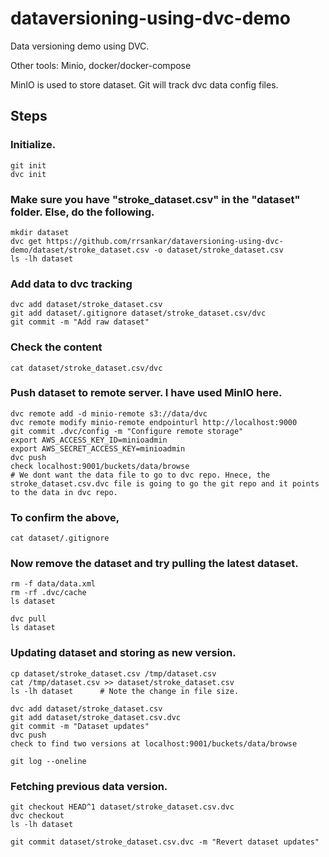 # dataversioning-using-dvc-demo
Data versioning demo using DVC.

Other tools: Minio, docker/docker-compose

MinIO is used to store dataset.
Git will track dvc data config files.

## Steps

### Initialize.

    git init
    dvc init

### Make sure you have "stroke_dataset.csv" in the "dataset" folder. Else, do the following.

    mkdir dataset
    dvc get https://github.com/rrsankar/dataversioning-using-dvc-demo/dataset/stroke_dataset.csv -o dataset/stroke_dataset.csv
    ls -lh dataset
 
### Add data to dvc tracking
     
    dvc add dataset/stroke_dataset.csv
    git add dataset/.gitignore dataset/stroke_dataset.csv/dvc
    git commit -m "Add raw dataset"

### Check the content

    cat dataset/stroke_dataset.csv/dvc

### Push dataset to remote server. I have used MinIO here.

    dvc remote add -d minio-remote s3://data/dvc
    dvc remote modify minio-remote endpointurl http://localhost:9000
    git commit .dvc/config -m "Configure remote storage"
    export AWS_ACCESS_KEY_ID=minioadmin
    export AWS_SECRET_ACCESS_KEY=minioadmin
    dvc push
    check localhost:9001/buckets/data/browse
    # We dont want the data file to go to dvc repo. Hnece, the stroke_dataset.csv.dvc file is going to go the git repo and it points to the data in dvc repo.

### To confirm the above,
    
    cat dataset/.gitignore


### Now remove the dataset and try pulling the latest dataset.

    rm -f data/data.xml
    rm -rf .dvc/cache
    ls dataset

    dvc pull
    ls dataset

### Updating dataset and storing as new version.

    cp dataset/stroke_dataset.csv /tmp/dataset.csv
    cat /tmp/dataset.csv >> dataset/stroke_dataset.csv
    ls -lh dataset      # Note the change in file size. 

    dvc add dataset/stroke_dataset.csv
    git add dataset/stroke_dataset.csv.dvc
    git commit -m "Dataset updates"
    dvc push
    check to find two versions at localhost:9001/buckets/data/browse

    git log --oneline

### Fetching previous data version.

    git checkout HEAD^1 dataset/stroke_dataset.csv.dvc
    dvc checkout
    ls -lh dataset
    
    git commit dataset/stroke_dataset.csv.dvc -m "Revert dataset updates"
